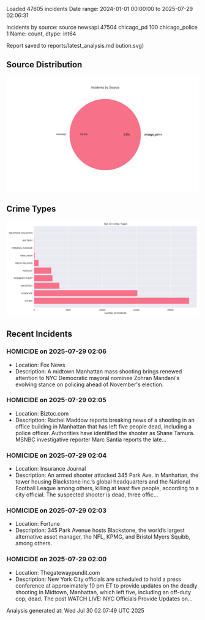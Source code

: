 
Loaded 47605 incidents
Date range: 2024-01-01 00:00:00 to 2025-07-29 02:06:31

Incidents by source:
source
newsapi           47504
chicago_pd          100
chicago_police        1
Name: count, dtype: int64

Report saved to reports/latest_analysis.md
bution.svg)

## Source Distribution
![Source Distribution](images/source_distribution.svg)

## Crime Types
![Crime Types](images/crime_types.svg)

## Recent Incidents

### HOMICIDE on 2025-07-29 02:06
- Location: Fox News
- Description: A midtown Manhattan mass shooting brings renewed attention to NYC Democratic mayoral nominee Zohran Mandani's evolving stance on policing ahead of November's election.


### HOMICIDE on 2025-07-29 02:05
- Location: Biztoc.com
- Description: Rachel Maddow reports breaking news of a shooting in an office building in Manhattan that has left five people dead, including a police officer. Authorities have identified the shooter as Shane Tamura. MSNBC investigative reporter Marc Santia reports the late…


### HOMICIDE on 2025-07-29 02:04
- Location: Insurance Journal
- Description: An armed shooter attacked 345 Park Ave. in Manhattan, the tower housing Blackstone Inc.’s global headquarters and the National Football League among others, killing at least five people, according to a city official. The suspected shooter is dead, three offic…


### HOMICIDE on 2025-07-29 02:03
- Location: Fortune
- Description: 345 Park Avenue hosts Blackstone, the world’s largest alternative asset manager, the NFL, KPMG, and Bristol Myers Squibb, among others.


### HOMICIDE on 2025-07-29 02:00
- Location: Thegatewaypundit.com
- Description: New York City officials are scheduled to hold a press conference at approximately 10 pm ET to provide updates on the deadly shooting in Midtown, Manhattan, which left five, including an off-duty cop, dead.
The post WATCH LIVE: NYC Officials Provide Updates on…

Analysis generated at: Wed Jul 30 02:07:49 UTC 2025
